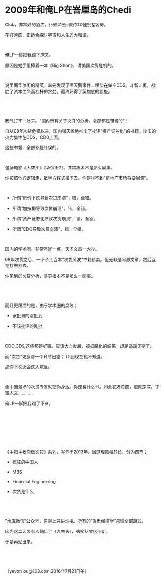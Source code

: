# 2009年和俺LP在峇厘岛的Chedi
Club，非常好的酒店，仆奴如云\~服侍20幢别墅客房。

花好月圆，正适合探讨宇宙和人生的大和谐。

 

俺LP一脚把我踢下床来。

原因是她手里捧着一本《Big Short》，讲美国次贷危机的。

 

说里面华尔街的精英，率先发现了黑天鹅事件，埋伏在做空CDS。斗智斗勇，战胜了资本主义高杠杆的贪婪。最终获得了英雄般的凯旋。

 

 

我气打不一处来。"国内所有关于次贷的分析，全部都是错误的"！

自从08年次贷危机以来，国内铺天盖地推出了批评"资产证券化"的书籍，攻击的火力集中在CDS，CDO上面。

这些书籍，全部都是错误的。

 

包括电影《大空头》《华尔街2》。其实根本不是那么回事。

你按照他的逻辑走，数学方程式推下去。你是得不到"房地产市场将要崩溃"。

 

-   所谓"房价下跌导致次贷崩溃"，错，全错。

-   所谓"加按揭导致次贷崩溃"，错，全错。

-   所谓"资产证券化导致次贷崩溃"，错，全错。

-   所谓"CDO导致次贷崩溃"，错，全错。

 

国内的学术圈，非常不好一点，天下文章一大抄。

08年次贷之后，一下子几百本"次贷风波"书籍热卖。但无非是同源文章，然后互相抄来抄去。

你见到的次贷分析，事实根本不是那么一回事。

 

 

而且更糟糕的是，由于学术圈的腐败；

-   该批判的没批到

-   不该批评的乱批

 

CDO,CDS,这些都是好事。应该大力发展。被妖魔化的结果，却是遥遥无期了。

而"次贷"究竟哪一个环节出错；TG到现在也不知道。

那你下次还会跌入坑里。

 

全中国最好的次贷专家就在你身边。你还看什么书。如此花好月圆，庭院深深，宇宙人文............

俺LP一脚把我踢了下来。

 

 

 

 

《手把手教你做次贷》系列，写作于2013年。因道理篇幅较长，分为四节；

-   疯狂的中国人

-   MBS

-   Financial Engineering

-   次贷是什么

 

 

"水库微信"公众号，原则上只讲炒楼。所有的"货币经济学"原理全部跳过。

因为这二天又有人翻出了《大空头》，脑痴状梦呓不断。

于是再贴出来。

 

 

（yevon\_ou\@163.com,2016年7月21日午）
